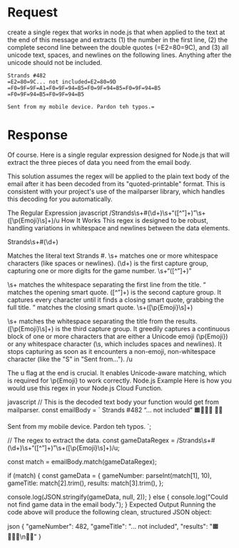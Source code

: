 # Request

create a single regex that works in node.js that when applied to the text at the end of this message and extracts (1) the number in the first line, (2) the complete second line between the double quotes (=E2=80=9C), and (3) all unicode text, spaces, and newlines on the following lines. Anything after the unicode should not be included.

```
Strands #482 
=E2=80=9C... not included=E2=80=9D =F0=9F=9F=A1=F0=9F=94=B5=F0=9F=94=B5=F0=9F=94=B5 =F0=9F=94=B5=F0=9F=94=B5

Sent from my mobile device. Pardon teh typos.=
```

# Response

Of course. Here is a single regular expression designed for Node.js that will extract the three pieces of data you need from the email body.

This solution assumes the regex will be applied to the plain text body of the email after it has been decoded from its "quoted-printable" format. This is consistent with your project's use of the mailparser library, which handles this decoding for you automatically.

The Regular Expression
javascript
/Strands\s+#(\d+)\s+“([^”]+)”\s+([\p{Emoji}\s]+)/u
How It Works
This regex is designed to be robust, handling variations in whitespace and newlines between the data elements.

Strands\s+#(\d+)

Matches the literal text Strands #.
\s+ matches one or more whitespace characters (like spaces or newlines).
(\d+) is the first capture group, capturing one or more digits for the game number.
\s+“([^”]+)”

\s+ matches the whitespace separating the first line from the title.
“ matches the opening smart quote.
([^”]+) is the second capture group. It captures every character until it finds a closing smart quote, grabbing the full title.
” matches the closing smart quote.
\s+([\p{Emoji}\s]+)

\s+ matches the whitespace separating the title from the results.
([\p{Emoji}\s]+) is the third capture group. It greedily captures a continuous block of one or more characters that are either a Unicode emoji (\p{Emoji}) or any whitespace character (\s, which includes spaces and newlines). It stops capturing as soon as it encounters a non-emoji, non-whitespace character (like the "S" in "Sent from...").
/u

The u flag at the end is crucial. It enables Unicode-aware matching, which is required for \p{Emoji} to work correctly.
Node.js Example
Here is how you would use this regex in your Node.js Cloud Function.

javascript
// This is the decoded text body your function would get from mailparser.
const emailBody = `
Strands #482
“... not included”
🟧🔵🔵🔵
🔵🔵

Sent from my mobile device. Pardon teh typos.
`;

// The regex to extract the data.
const gameDataRegex = /Strands\s+#(\d+)\s+“([^”]+)”\s+([\p{Emoji}\s]+)/u;

const match = emailBody.match(gameDataRegex);

if (match) {
  const gameData = {
    gameNumber: parseInt(match[1], 10),
    gameTitle: match[2].trim(),
    results: match[3].trim(),
  };

  console.log(JSON.stringify(gameData, null, 2));
} else {
  console.log("Could not find game data in the email body.");
}
Expected Output
Running the code above will produce the following clean, structured JSON object:

json
{
  "gameNumber": 482,
  "gameTitle": "... not included",
  "results": "🟧🔵🔵🔵\n🔵🔵"
}

